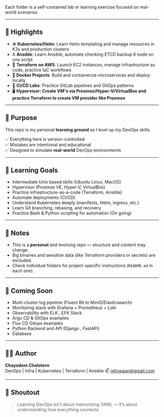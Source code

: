 Each folder is a self-contained lab or learning exercise focused on real-world scenarios.

---

## 🚀 Highlights

- ☸️ **Kubernetes/Helm**: Learn Helm templating and manage resources in K3s and production clusters
- A **Ansible**: Learn Ansible, automate checking ETCD backup 6 node on one script
- 🔧 **Terraform on AWS**: Launch EC2 instances, manage infrastructure as code, practice IaC workflows
- 🐳 **Docker Projects**: Build and containerize microservices and deploy locally
- 🔁 **CI/CD Labs**: Practice GitLab pipelines and GitOps patterns
- 🖥️ **Hypervisor: Create VM's via Proxmox/Hyper-V/VirtualBox and practice Terraform to create VM provider like Proxmox**

---

## 🎯 Purpose

This repo is my personal **learning ground** as I level up my DevOps skills.

✅ Everything here is version-controlled  
✅ Mistakes are intentional and educational  
✅ Designed to simulate **real-world** DevOps environments

---

## 🧠 Learning Goals

- Intermediate Unix based skills (Ubuntu Linux, MacOS)
- Hypervisor (Proxmox VE, Hyper-V, VirtualBox)
- Practice infrastructure-as-a-code (Terraform, Ansible)
- Automate deployments (CI/CD)
- Understand Kubernetes deeply (manifests, Helm, ingress, etc.)
- Learn Git branching, rebasing, and recovery
- Practice Bash & Python scripting for automation (On going)

---

## 📌 Notes

- This is a **personal** and evolving repo — structure and content may change.
- Big binaries and sensitive data (like Terraform providers or secrets) are excluded.
- Check individual folders for project-specific instructions (`README.md` in each one).

---

## 🔮 Coming Soon

- Multi-cluster log pipeline (Fluent Bit to MinIO/Elasticsearch)
- Monitoring stack with Grafana + Prometheus + Loki
- Observability with ELK , EFK Stack
- Argo CD & GitOps examples
- Flux CD Gitops examples
- Python Backend and API (Django , FastAPi)
- Database

---

## 🧙‍♂️ Author

**Chayodom Chalotorn**  
DevOps | Infra | Kubernetes | Terraform | Ansible 
📫 [jellywaan@gmail.com](mailto:jellywaan@gmail.com)

---

## 📢 Shoutout

> Learning DevOps isn’t about memorizing YAML — it’s about understanding how everything connects.
